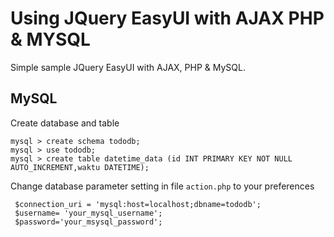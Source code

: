 Using JQuery EasyUI with AJAX PHP & MYSQL
=========================================

Simple sample JQuery EasyUI with AJAX, PHP & MySQL.

MySQL
-----
Create database and table
```
mysql > create schema tododb;
mysql > use tododb;
mysql > create table datetime_data (id INT PRIMARY KEY NOT NULL AUTO_INCREMENT,waktu DATETIME);
```

Change database parameter setting in file `action.php` to your preferences

```
 $connection_uri = 'mysql:host=localhost;dbname=tododb';
 $username= 'your_mysql_username';
 $password='your_msysql_password';
```



